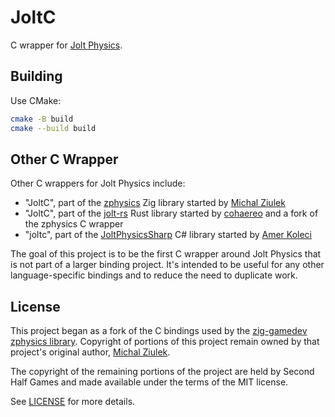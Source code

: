 # JoltC
C wrapper for [Jolt Physics](https://github.com/jrouwe/JoltPhysics).

## Building
Use CMake:

```bash
cmake -B build
cmake --build build
```

## Other C Wrapper
Other C wrappers for Jolt Physics include:
- "JoltC", part of the [zphysics] Zig library started by [Michal Ziulek][michal-ziulek]
- "JoltC", part of the [jolt-rs] Rust library started by [cohaereo] and a fork of the zphysics C wrapper
- "joltc", part of the [JoltPhysicsSharp] C# library started by [Amer Koleci][amerkoleci]

The goal of this project is to be the first C wrapper around Jolt Physics that is not part of a larger binding project. It's intended to be useful for any other language-specific bindings and to reduce the need to duplicate work.

## License
This project began as a fork of the C bindings used by the [zig-gamedev zphysics library][zphysics]. Copyright of portions of this project remain owned by that project's original author, [Michal Ziulek][michal-ziulek].

The copyright of the remaining portions of the project are held by Second Half Games and made available under the terms of the MIT license.

See [LICENSE](LICENSE) for more details.

[zphysics]: https://github.com/zig-gamedev/zig-gamedev/tree/main/libs/zphysics
[jolt-rs]: https://github.com/cohaereo/jolt-rs
[JoltPhysicsSharp]: https://github.com/amerkoleci/JoltPhysicsSharp
[michal-ziulek]: https://github.com/michal-z
[amerkoleci]: https://github.com/amerkoleci
[cohaereo]: https://github.com/cohaereo